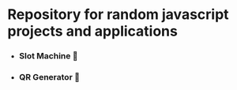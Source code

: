 # Repository for random javascript projects and applications  
  + ### Slot Machine 🎰
  + ### QR Generator 🔗
